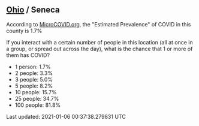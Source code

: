 
## [Ohio](/united-states/ohio) / Seneca

According to [MicroCOVID.org](http://microcovid.org),
the "Estimated Prevalence" of COVID in this county is 1.7%

If you interact with a certain number of people in this location
(all at once in a group, or spread out across the day), what is the chance that
1 or more of them has COVID?

- 1 person: 1.7%
- 2 people: 3.3%
- 3 people: 5.0%
- 5 people: 8.2%
- 10 people: 15.7%
- 25 people: 34.7%
- 100 people: 81.8%

Last updated: 2021-01-06 00:37:38.279831 UTC
